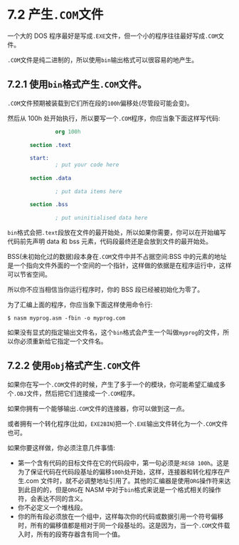 7.2 产生`.COM`文件
======

一个大的 DOS 程序最好是写成`.EXE`文件，但一个小的程序往往最好写成`.COM`文件。

`.COM`文件是纯二进制的，所以使用`bin`输出格式可以很容易的地产生。


## 7.2.1 使用`bin`格式产生`.COM`文件。

`.COM`文件预期被装载到它们所在段的`100h`偏移处(尽管段可能会变)。

然后从 100h 处开始执行，所以要写一个`.COM`程序，你应当象下面这样写代码:

```nasm
               org 100h 
       
       section .text 
       
       start: 
               ; put your code here 
       
       section .data 
       
               ; put data items here 
       
       section .bss 
       
               ; put uninitialised data here
```

`bin`格式会把`.text`段放在文件的最开始处，所以如果你需要，你可以在开始编写代码前先声明 data 和 bss 元素，代码段最终还是会放到文件的最开始处。

BSS(未初始化过的数据)段本身在`.COM`文件中并不占据空间:BSS 中的元素的地址是一个指向文件外面的一个空间的一个指针，这样做的依据是在程序运行中，这样可以节省空间。

所以你不应当相信当你运行程序时，你的 BSS 段已经被初始化为零了。

为了汇编上面的程序，你应当象下面这样使用命令行:

```shell
$ nasm myprog.asm -fbin -o myprog.com
```

如果没有显式的指定输出文件名，这个`bin`格式会产生一个叫做`myprog`的文件，所以你必须重新给它指定一个文件名。


## 7.2.2 使用`obj`格式产生`.COM`文件

如果你在写一个`.COM`文件的时候，产生了多于一个的模块，你可能希望汇编成多个`.OBJ`文件，然后把它们连接成一个`.COM`程序。

如果你拥有一个能够输出`.COM`文件的连接器，你可以做到这一点。

或者拥有一个转化程序(比如，`EXE2BIN`)把一个`.EXE`输出文件转化为一个`.COM`文件也可。

如果你要这样做，你必须注意几件事情:
*  第一个含有代码的目标文件在它的代码段中，第一句必须是:`RESB 100h`。这是为了保证代码在代码段基址的偏移`100h`处开始，这样，连接器和转化程序在产生.com 文件时，就不必调整地址引用了。其他的汇编器是使用`ORG`操作符来达到此目的的，但是`ORG`在 NASM 中对于`bin`格式来说是一个格式相关的操作符，会表达不同的含义。
*  你不必定义一个堆栈段。
*  你的所有段必须放在一个组中，这样每次你的代码或数据引用一个符号偏移时，所有的偏移值都是相对于同一个段基址的。这是因为，当一个`.COM`文件载入时，所有的段寄存器含有同一个值。
